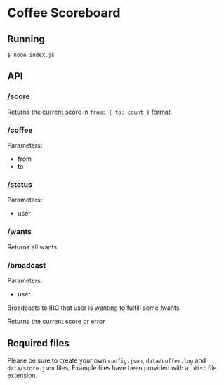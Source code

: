 # Coffee Scoreboard

## Running

    $ node index.js

## API

### /score

Returns the current score in `from: { to: count }` format

### /coffee

Parameters:
* from
* to

### /status

Parameters:
* user

### /wants

Returns all wants

### /broadcast

Parameters:
* user

Broadcasts to IRC that user is wanting to fulfill some !wants

Returns the current score or error

## Required files

Please be sure to create your own `config.json`, `data/coffee.log` and `data/store.json` files. Example files have been provided with a `.dist` file extension.
